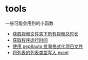 # tools
一些可能会用到的小函数



- [获取视频文件夹下所有视频总时长](https://github.com/Annihilater/tools/blob/master/get_video_files_sum_duration.py)
- [获取程序运行时间](https://github.com/Annihilater/tools/blob/master/running_time.py)
- [使用 pep8auto 批量格式化项目文件](https://github.com/Annihilater/tools/blob/master/format_code.py)
- [将列表的列表类型写入 excel](https://github.com/Annihilater/tools/blob/master/write_to_excel.py)
